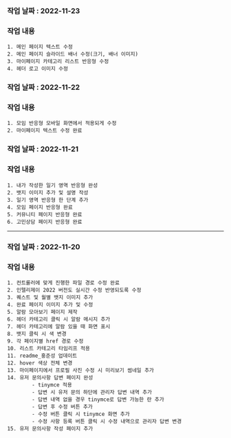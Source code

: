 
### 작업 날짜 : 2022-11-23
### 작업 내용
    1. 메인 페이지 텍스트 수정
    2. 메인 페이지 슬라이드 배너 수정(크기, 배너 이미지)
    3. 마이페이지 카테고리 리스트 반응형 수정
    4. 헤더 로고 이미지 수정

### 작업 날짜 : 2022-11-22
### 작업 내용
    1. 모임 반응형 모바일 화면에서 적용되게 수정
    2. 마이페이지 텍스트 수정 완료

### 작업 날짜 : 2022-11-21
### 작업 내용
    1. 내가 작성한 일기 영역 반응형 완성
    2. 뱃지 이미지 추가 및 설명 작성
    3. 일기 영역 반응형 한 단계 추가
    4. 모임 페이지 반응형 완료
    5. 커뮤니티 페이지 반응형 완료
    6. 고민상담 페이지 반응형 완료

-----

### 작업 날짜 : 2022-11-20
### 작업 내용
    1. 컨트롤러에 맞게 진행한 파일 경로 수정 완료
    2. 인텔리제이 2022 버전도 실시간 수정 반영되도록 수정
    3. 퀘스트 및 월별 뱃지 이미지 추가
    4. 완료 페이지 이미지 추가 및 수정
    5. 알람 모아보기 페이지 제작
    6. 헤더 카테고리 클릭 시 알람 메시지 추가
    7. 헤더 카테고리에 알람 있을 때 화면 표시
    8. 뱃지 클릭 시 색 변경
    9. 각 페이지별 href 경로 수정
    10. 리스트 카테고리 타임리프 적용
    11. readme_홍준성 업데이트
    12. hover 색상 전체 변경
    13. 마이페이지에서 프로필 사진 수정 시 미리보기 썸네일 추가
    14. 유저 문의사항 답변 페이지 완성
            - tinymce 적용
            - 답변 시 유저 문의 하단에 관리자 답변 내역 추가
            - 답변 내역 없을 경우 tinymce로 답변 가능한 란 추가
            - 답변 후 수정 버튼 추가
            - 수정 버튼 클릭 시 tinymce 화면 추가 
            - 수정 사항 등록 버튼 클릭 시 수정 내역으로 관리자 답변 변경
    15. 유저 문의사항 작성 페이지 추가